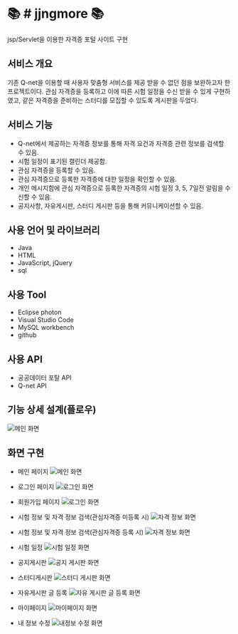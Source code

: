 :books: # jjngmore :books:
==========================
jsp/Servlet을 이용한 자격증 포털 사이트 구현

## 서비스 개요
기존 Q-net을 이용할 때 사용자 맞춤형 서비스를 제공 받을 수 없던 점을 보완하고자 한 프로젝트이다.
관심 자격증을 등록하고 이에 따른 시험 일정을 수신 받을 수 있게 구현하였고, 같은 자격증을 준비하는 스터디를 모집할 수 있도록 게시판을 두었다. 

## 서비스 기능
* Q-net에서 제공하는 자격증 정보를 통해 자격 요건과 자격증 관련 정보를 검색할 수 있음.
* 시험 일정이 표기된 캘린더 제공함.
* 관심 자격증을 등록할 수 있음.
* 관심 자격증으로 등록한 자격증에 대한 일정을 확인할 수 있음.
* 개인 메시지함에 관심 자격증으로 등록한 자격증의 시험 일정 3, 5, 7일전 알림을 수신할 수 있음.
* 공지사항, 자유게시판, 스터디 게시판 등을 통해 커뮤니케이션할 수 있음.

## 사용 언어 및 라이브러리
* Java
* HTML
* JavaScript, jQuery
* sql

## 사용 Tool
* Eclipse photon
* Visual Studio Code
* MySQL workbench
* github

## 사용 API
* 공공데이터 포탈 API
* Q-net API

## 기능 상세 설계(플로우)
![메인 화면](./WebContent/images/쯩플로우.JPG)

## 화면 구현
* 메인 페이지
![메인 화면](./WebContent/images/쯩메인.JPG)

* 로그인 페이지
![로그인 화면](./WebContent/images/쯩로그인.JPG)

* 회원가입 페이지
![로그인 화면](./WebContent/images/쯩회원가입.JPG)

* 시험 정보 및 자격 정보 검색(관심자격증 미등록 시)
![자격 정보 화면](./WebContent/images/쯩자격정보.JPG)

* 시험 정보 및 자격 정보 검색(관심자격증 등록 시)
![자격 정보 화면](./WebContent/images/쯩관심자격증에따른검색결과.JPG)

* 시험 일정
![시험 일정 화면](./WebContent/images/쯩일정페이지.JPG)

* 공지게시판
![공지 게시판 화면](./WebContent/images/쯩공지게시판.JPG)

* 스터디게시판
![스터디 게시판 화면](./WebContent/images/쯩스터디게시판.JPG)

* 자유게시판 글 등록
![자유 게시판 글 등록 화면](./WebContent/images/쯩글등록.JPG)

* 마이페이지
![마이페이지 화면](./WebContent/images/쯩마이페이지.JPG)

* 내 정보 수정
![내정보 수정 화면](./WebContent/images/쯩내정보수정.JPG)








